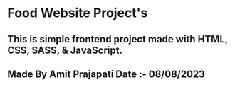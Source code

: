 
# Food Website Project's

## This is simple frontend project made with HTML, CSS, SASS, & JavaScript.
## Made By Amit Prajapati Date :- 08/08/2023
